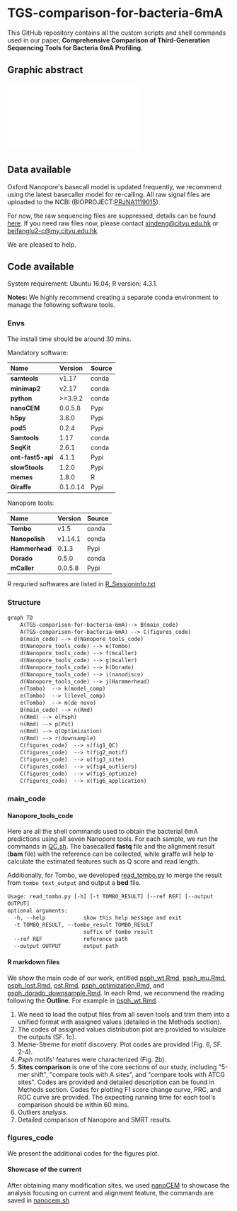 # TGS-comparison-for-bacteria-6mA

This GitHub repository contains all the custom scripts and shell commands used in our paper, **Comprehensive Comparison of Third-Generation Sequencing Tools for Bacteria 6mA Profiling**.

## Graphic abstract
![abstract](readme_fig/workflow.pdf)
## Data available
Oxford Nanopore's basecall model is updated frequently, we recommend using the latest basecaller model for re-calling. All raw signal files are uploaded to the NCBI (BIOPROJECT:[PRJNA1119015](https://ncbi.nlm.nih.gov/bioproject/?term=PRJNA1119015)).

For now, the raw sequencing files are suppressed, details can be found [here](http://ftp-trace.ncbi.nlm.nih.gov/sra/review/SRP511146_20240709_121051_f2fc6039cf8effd72bb50da4390115f6). If you need raw files now, please contact xindeng@cityu.edu.hk or beifanglu2-c@my.cityu.edu.hk.

We are pleased to help.

## Code available

System requirement: Ubuntu 16.04; R version: 4.3.1.

**Notes:** We highly recommend creating a separate conda environment to manage the following software tools.

### Envs

The install time should be around 30 mins.

Mandatory software:

| Name         | Version  | Source|
|:-------------|:---------|:--------|
| **samtools** | v1.17    |conda|
| **minimap2** | v2.17    |conda|
| **python**   | \>=3.9.2 |conda|
| **nanoCEM**  | 0.0.5.8  |Pypi|
| **h5py**  | 3.8.0  |Pypi|
| **pod5**  | 0.2.4  |Pypi|
| **Samtools**  | 1.17  |conda|
| **SeqKit**  | 2.6.1  |conda|
| **ont-fast5-api**  | 4.1.1  |Pypi|
| **slow5tools**  | 1.2.0  |Pypi|
| **memes**  | 1.8.0  |R|
| **Giraffe**  | 0.1.0.14  |Pypi|


Nanopore tools:


| Name            | Version | Source|
|:----------------|:--------|:--------|
| **Tombo**       | v1.5    |conda|
| **Nanopolish**  | v1.14.1 |conda|
| **Hammerhead** | 0.1.3   |Pypi|
| **Dorado**  | 0.5.0  |conda|
| **mCaller**  | 0.0.5.8  |Pypi|


R requried softwares are listed in [R_Sessioninfo.txt](figures_code/R_Sessioninfo.txt)

### Structure

```mermaid
graph TD
	A(TGS-comparison-for-bacteria-6mA)--> B(main_code)
	A(TGS-comparison-for-bacteria-6mA) --> C(figures_code)
    B(main_code) --> d(Nanopore_tools_code)
    d(Nanopore_tools_code) --> e(Tombo)
    d(Nanopore_tools_code) --> f(mcaller)
    d(Nanopore_tools_code) --> g(mcaller)
    d(Nanopore_tools_code) --> h(Dorado)
    d(Nanopore_tools_code) --> i(nanodisco)
    d(Nanopore_tools_code) --> j(Harmmerhead)
    e(Tombo)  --> k(model_comp)
    e(Tombo)  --> l(level_comp)
    e(Tombo)  --> m(de novo)
	B(main_code) --> n(Rmd)
	n(Rmd) --> o(Psph)
	n(Rmd) --> p(Pst)
	n(Rmd) --> q(Optimization)
	n(Rmd) --> r(downsample)
    C(figures_code)  --> s(fig1_QC)
    C(figures_code)  --> t(fig2_motif)
    C(figures_code)  --> u(fig3_site)
    C(figures_code)  --> v(fig4_outliers)
    C(figures_code)  --> w(fig5_optimize)
    C(figures_code)  --> x(fig6_application)

```

### main_code
#### Nanopore_tools_code
Here are all the shell commands used to obtain the bacterial 6mA predictions using all seven Nanopore tools.
For each sample, we run the commands in [QC.sh](main_code/QC.sh). The basecalled **fastq** file and the alignment result (**bam** file) with the reference can be collected,
while giraffe will help to calculate the estimated features such as Q score and read length.

Additionally, for Tombo, we developed [read_tombo.py](main_code/Nanopore_tools_code/read_tombo.py) to merge the result from `tombo text_output` and output a **bed** file.

    Usage: read_tombo.py [-h] [-t TOMBO_RESULT] [--ref REF] [--output OUTPUT]
    optional arguments:                                                      
      -h, --help            show this help message and exit                  
      -t TOMBO_RESULT, --tombo_result TOMBO_RESULT                       
                            suffix of tombo result                           
      --ref REF             reference path                                   
      --output OUTPUT       output path   

#### R markdown files
We show the main code of our work, entitled [psph_wt.Rmd](main_code/psph_wt.Rmd), [psph_mu.Rmd](main_code/psph_mu.Rmd), [psph_lost.Rmd](main_code/psph_lost.Rmd), [pst.Rmd](main_code/pst.Rmd), [psph_optimization.Rmd](main_code/psph_optimization.Rmd), and [psph_dorado_downsample.Rmd](main_code/psph_dorado_downsample.Rmd).
In each Rmd, we recommend the reading following the **Outline**.
For example in [psph_wt.Rmd](main_code/psph_wt.Rmd). 
1. We need to load the output files from all seven tools and trim them into a unified format with assigned values (detailed in the Methods section).
2. The codes of assigned values distribution plot are provided to visulaize the outputs (SF. 1c).
3. Meme-Streme for motif discovery. Plot codes are provided (Fig. 6, SF. 2-4).
4. _Psph_ motifs' features were characterized (Fig. 2b).
5. **Sites comparison** is one of the core sections of our study, including "5-mer shift", "compare tools with A sites", and "compare tools with ATCG sites".
   Codes are provided and detailed description can be found in Methods section.
   Codes for plotting F1 score change curve, PRC, and ROC curve are provided.
   The expecting running time for each tool's comparison should be within 60 mins.
7. Outliers analysis.
8. Detailed comparison of Nanopore and SMRT results.


### figures_code
We present the additional codes for the figures plot.

#### Showcase of the current
After obtaining many modification sites, 
we used [nanoCEM](https://github.com/lrslab/nanoCEM) to showcase the analysis focusing on current and alignment feature, the commands are saved in [nanocem.sh](figures_code/SF5/nanocem.sh)
